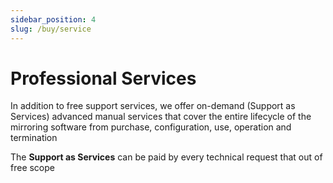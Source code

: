 ```yaml
---
sidebar_position: 4
slug: /buy/service
---
```


# Professional Services

In addition to free support services, we offer on-demand (Support as Services) advanced manual services that cover the entire lifecycle of the mirroring software from purchase, configuration, use, operation and termination

The **Support as Services**  can be paid by every technical request that  out of free scope
